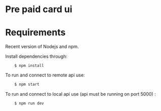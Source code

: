 # Pre paid card ui

# Requirements
Recent version of Nodejs and npm.

Install dependencies through:

```npm
    $ npm install
```

To run and connect to remote api use: 
```bash
    $ npm start
```

To run and connect to local api use (api must be running on port 5000) : 
```bash
    $ npm run dev
```